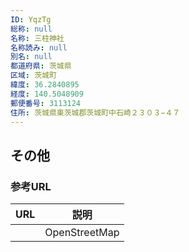 ```yaml
---
ID: YqzTg
総称: null
名称: 三柱神社
名称読み: null
別名: null
都道府県: 茨城県
区域: 茨城町
緯度: 36.2840895
経度: 140.5048909
郵便番号: 3113124
住所: 茨城県東茨城郡茨城町中石崎２３０３−４７
---
```


## その他

### 参考URL

| URL | 説明          |
| --- | ------------- |
|     | OpenStreetMap |
